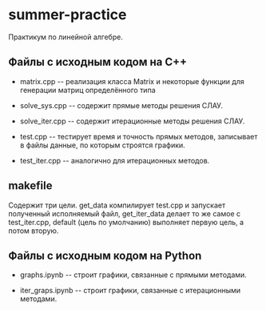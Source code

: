 # summer-practice
Практикум по линейной алгебре.

## Файлы с исходным кодом на С++

+ matrix.cpp -- реализация класса Matrix и некоторые функции для генерации матриц определённого типа

+ solve\_sys.cpp --  содержит прямые методы решения СЛАУ.

+ solve\_iter.cpp -- содержит итерационные методы решения СЛАУ.

+ test.cpp --  тестирует время и точность прямых методов, записывает в файлы данные, по которым строятся графики.

+ test\_iter.cpp -- аналогично для итерационных методов.

## makefile

Содержит три цели. get\_data компилирует test.cpp и запускает полученный исполняемый файл, get\_iter\_data делает то же самое с test\_iter.cpp, default (цель по умолчанию) выполняет первую цель, а потом вторую.

## Файлы с исходным кодом на Python

+ graphs.ipynb -- строит графики, связанные с прямыми методами.

+ iter\_graps.ipynb -- строит графики, связанные с итерационными методами.
